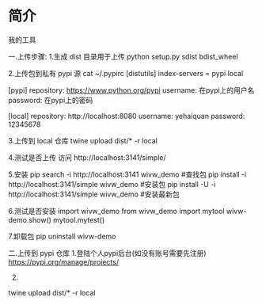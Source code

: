 # 简介

我的工具





一.上传步骤:
1.生成 dist 目录用于上传
python setup.py sdist bdist_wheel

2.上传包到私有 pypi 源
cat ~/.pypirc
[distutils]
index-servers =
  pypi
  local

[pypi]
repository: https://www.python.org/pypi
username: 在pypi上的用户名
password: 在pypi上的密码

[local]
repository: http://localhost:8080
username: yehaiquan
password: 12345678

3.上传到 local 仓库
twine upload dist/* -r local

4.测试是否上传
访问 http://localhost:3141/simple/

5.安装
pip search -i http://localhost:3141 wivw_demo  #查找包
pip install -i http://localhost:3141/simple wivw_demo  #安装包
pip install -U -i http://localhost:3141/simple wivw_demo  #安装最新包

6.测试是否安装
import wivw_demo
from wivw_demo import mytool
wivw-demo.show()
mytool.mytest()

7.卸载包
pip uninstall  wivw-demo


二.上传到 pypi 仓库
1.登陆个人pypi后台(如没有账号需要先注册)
https://pypi.org/manage/projects/

2.
twine upload dist/* -r local